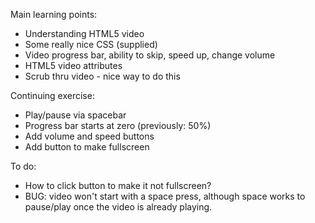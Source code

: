 Main learning points:

* Understanding HTML5 video
* Some really nice CSS (supplied)
* Video progress bar, ability to skip, speed up, change volume
* HTML5 video attributes
* Scrub thru video - nice way to do this

Continuing exercise:

* Play/pause via spacebar
* Progress bar starts at zero (previously: 50%)
* Add volume and speed buttons
* Add button to make fullscreen

To do:

* How to click button to make it not fullscreen?
* BUG: video won't start with a space press, although space works to pause/play once the video is already playing.
